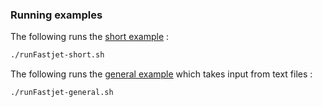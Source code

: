 ### Running examples

The following runs the [short example](fastjet-short.cc) :

  ```bash
  ./runFastjet-short.sh
  ```

The following runs the [general example](fastjet-general.cc) which takes input from text files :

  ```bash
  ./runFastjet-general.sh
  ```
